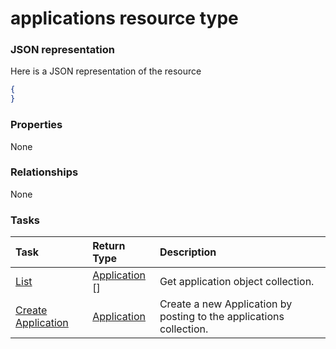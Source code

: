 # applications resource type



### JSON representation

Here is a JSON representation of the resource

<!-- {
  "blockType": "resource",
  "optionalProperties": [

  ],
  "@odata.type": "microsoft.graph.applications"
}-->

```json
{
}

```
### Properties
None

### Relationships
None


### Tasks

| Task		   | Return Type	|Description|
|:---------------|:--------|:----------|
|[List](../api/application_list.md) | [Application](application.md) [] |Get application object collection. |
|[Create Application](../api/application_post_applications.md) |[Application](application.md)| Create a new Application by posting to the applications collection.|

<!-- uuid: f335f712-ec9a-4cf3-8f40-050c46f908aa
2015-10-19 09:07:20 UTC -->
<!-- {
  "type": "#page.annotation",
  "description": "applications resource",
  "keywords": "",
  "section": "documentation",
  "tocPath": ""
}-->
